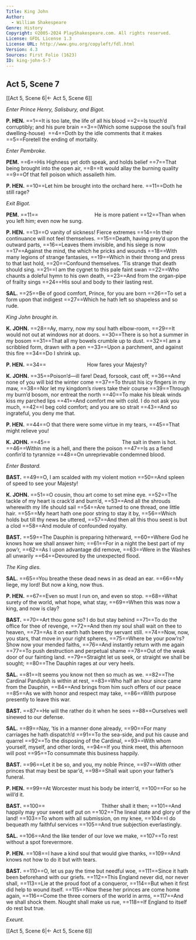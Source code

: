 ```yaml
---
Title: King John
Author: 
  - William Shakespeare
Genre: History
Copyright: ©2005-2024 PlayShakespeare.com. All rights reserved.
License: GFDL License 1.3
License URL: http://www.gnu.org/copyleft/fdl.html
Version: 4.3
Sources: First Folio (1623)
ID: king-john-5-7
---
```


## Act 5, Scene 7
[[Act 5, Scene 6|← Act 5, Scene 6]]

*Enter Prince Henry, Salisbury, and Bigot.*

**P. HEN.**
==1==It is too late, the life of all his blood
==2==Is touch’d corruptibly; and his pure brain
==3==(Which some suppose the soul’s frail dwelling-house) 
==4==Doth by the idle comments that it makes
==5==Foretell the ending of mortality.

*Enter Pembroke.*

**PEM.**
==6==His Highness yet doth speak, and holds belief
==7==That being brought into the open air,
==8==It would allay the burning quality
==9==Of that fell poison which assaileth him.

**P. HEN.**
==10==Let him be brought into the orchard here.
==11==Doth he still rage?

*Exit Bigot.*

**PEM.**
==11==           He is more patient
==12==Than when you left him; even now he sung.

**P. HEN.**
==13==O vanity of sickness! Fierce extremes
==14==In their continuance will not feel themselves.
==15==Death, having prey’d upon the outward parts,
==16==Leaves them invisible, and his siege is now
==17==Against the mind, the which he pricks and wounds
==18==With many legions of strange fantasies,
==19==Which in their throng and press to that last hold,
==20==Confound themselves. ’Tis strange that death should sing.
==21==I am the cygnet to this pale faint swan
==22==Who chaunts a doleful hymn to his own death,
==23==And from the organ-pipe of frailty sings
==24==His soul and body to their lasting rest.

**SAL.**
==25==Be of good comfort, Prince, for you are born
==26==To set a form upon that indigest
==27==Which he hath left so shapeless and so rude.

*King John brought in.*

**K. JOHN.**
==28==Ay, marry, now my soul hath elbow-room,
==29==It would not out at windows nor at doors.
==30==There is so hot a summer in my bosom
==31==That all my bowels crumble up to dust.
==32==I am a scribbled form, drawn with a pen
==33==Upon a parchment, and against this fire
==34==Do I shrink up.

**P. HEN.**
==34==        How fares your Majesty?

**K. JOHN.**
==35==Poison’d—ill fare! Dead, forsook, cast off,
==36==And none of you will bid the winter come
==37==To thrust his icy fingers in my maw,
==38==Nor let my kingdom’s rivers take their course
==39==Through my burn’d bosom, nor entreat the north
==40==To make his bleak winds kiss my parched lips
==41==And comfort me with cold. I do not ask you much,
==42==I beg cold comfort; and you are so strait
==43==And so ingrateful, you deny me that.

**P. HEN.**
==44==O that there were some virtue in my tears,
==45==That might relieve you!

**K. JOHN.**
==45==              The salt in them is hot.
==46==Within me is a hell, and there the poison
==47==Is as a fiend confin’d to tyrannize
==48==On unreprievable condemned blood.

*Enter Bastard.*

**BAST.**
==49==O, I am scalded with my violent motion
==50==And spleen of speed to see your Majesty!

**K. JOHN.**
==51==O cousin, thou art come to set mine eye.
==52==The tackle of my heart is crack’d and burn’d,
==53==And all the shrouds wherewith my life should sail
==54==Are turned to one thread, one little hair.
==55==My heart hath one poor string to stay it by,
==56==Which holds but till thy news be uttered,
==57==And then all this thou seest is but a clod
==58==And module of confounded royalty.

**BAST.**
==59==The Dauphin is preparing hitherward,
==60==Where God he knows how we shall answer him;
==61==For in a night the best part of my pow’r,
==62==As I upon advantage did remove,
==63==Were in the Washes all unwarily
==64==Devoured by the unexpected flood.

*The King dies.*

**SAL.**
==65==You breathe these dead news in as dead an ear.
==66==My liege, my lord! But now a king, now thus.

**P. HEN.**
==67==Even so must I run on, and even so stop.
==68==What surety of the world, what hope, what stay,
==69==When this was now a king, and now is clay?

**BAST.**
==70==Art thou gone so? I do but stay behind
==71==To do the office for thee of revenge,
==72==And then my soul shall wait on thee to heaven,
==73==As it on earth hath been thy servant still.
==74==Now, now, you stars, that move in your right spheres,
==75==Where be your pow’rs? Show now your mended faiths,
==76==And instantly return with me again
==77==To push destruction and perpetual shame
==78==Out of the weak door of our fainting land.
==79==Straight let us seek, or straight we shall be sought;
==80==The Dauphin rages at our very heels.

**SAL.**
==81==It seems you know not then so much as we.
==82==The Cardinal Pandulph is within at rest,
==83==Who half an hour since came from the Dauphin,
==84==And brings from him such offers of our peace
==85==As we with honor and respect may take,
==86==With purpose presently to leave this war.

**BAST.**
==87==He will the rather do it when he sees
==88==Ourselves well sinewed to our defense.

**SAL.**
==89==Nay, ’tis in a manner done already,
==90==For many carriages he hath dispatch’d
==91==To the sea-side, and put his cause and quarrel
==92==To the disposing of the Cardinal,
==93==With whom yourself, myself, and other lords,
==94==If you think meet, this afternoon will post
==95==To consummate this business happily.

**BAST.**
==96==Let it be so, and you, my noble Prince,
==97==With other princes that may best be spar’d,
==98==Shall wait upon your father’s funeral.

**P. HEN.**
==99==At Worcester must his body be interr’d,
==100==For so he will’d it.

**BAST.**
==100==           Thither shall it then;
==101==And happily may your sweet self put on
==102==The lineal state and glory of the land!
==103==To whom with all submission, on my knee,
==104==I do bequeath my faithful services
==105==And true subjection everlastingly.

**SAL.**
==106==And the like tender of our love we make,
==107==To rest without a spot forevermore.

**P. HEN.**
==108==I have a kind soul that would give thanks,
==109==And knows not how to do it but with tears.

**BAST.**
==110==O, let us pay the time but needful woe,
==111==Since it hath been beforehand with our griefs.
==112==This England never did, nor never shall,
==113==Lie at the proud foot of a conqueror,
==114==But when it first did help to wound itself.
==115==Now these her princes are come home again,
==116==Come the three corners of the world in arms,
==117==And we shall shock them. Nought shall make us rue,
==118==If England to itself do rest but true.

*Exeunt.*

[[Act 5, Scene 6|← Act 5, Scene 6]]